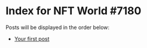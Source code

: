 # Index for NFT World #7180
Posts will be displayed in the order below:

- [Your first post](./001-first.md)

